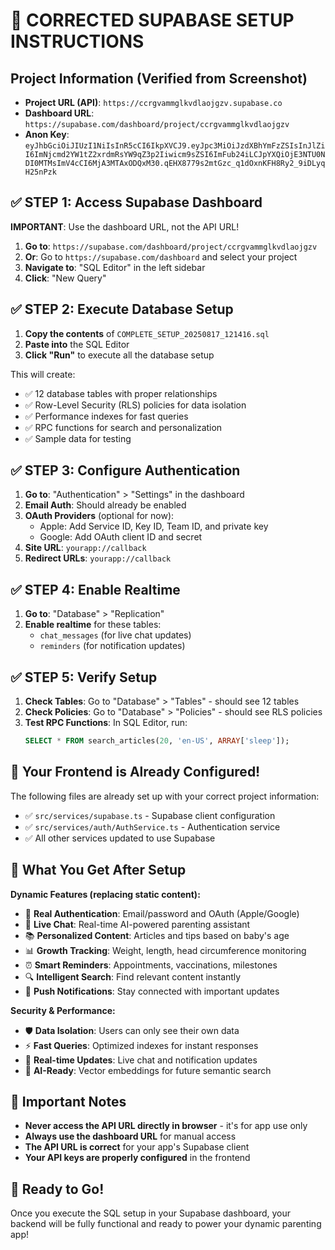 # 🚀 CORRECTED SUPABASE SETUP INSTRUCTIONS

## Project Information (Verified from Screenshot)
- **Project URL (API)**: `https://ccrgvammglkvdlaojgzv.supabase.co`
- **Dashboard URL**: `https://supabase.com/dashboard/project/ccrgvammglkvdlaojgzv`
- **Anon Key**: `eyJhbGciOiJIUzI1NiIsInR5cCI6IkpXVCJ9.eyJpc3MiOiJzdXBhYmFzZSIsInJlZiI6ImNjcmd2YW1tZ2xrdmRsYW9qZ3p2Iiwicm9sZSI6ImFub24iLCJpYXQiOjE3NTU0NDI0MTMsImV4cCI6MjA3MTAxODQxM30.qEHX8779s2mtGzc_q1dOxnKFH8Ry2_9iDLyqH25nPzk`

## ✅ STEP 1: Access Supabase Dashboard

**IMPORTANT**: Use the dashboard URL, not the API URL!

1. **Go to**: `https://supabase.com/dashboard/project/ccrgvammglkvdlaojgzv`
2. **Or**: Go to `https://supabase.com/dashboard` and select your project
3. **Navigate to**: "SQL Editor" in the left sidebar
4. **Click**: "New Query"

## ✅ STEP 2: Execute Database Setup

1. **Copy the contents** of `COMPLETE_SETUP_20250817_121416.sql`
2. **Paste into** the SQL Editor
3. **Click "Run"** to execute all the database setup

This will create:
- ✅ 12 database tables with proper relationships
- ✅ Row-Level Security (RLS) policies for data isolation
- ✅ Performance indexes for fast queries
- ✅ RPC functions for search and personalization
- ✅ Sample data for testing

## ✅ STEP 3: Configure Authentication

1. **Go to**: "Authentication" > "Settings" in the dashboard
2. **Email Auth**: Should already be enabled
3. **OAuth Providers** (optional for now):
   - Apple: Add Service ID, Key ID, Team ID, and private key
   - Google: Add OAuth client ID and secret
4. **Site URL**: `yourapp://callback`
5. **Redirect URLs**: `yourapp://callback`

## ✅ STEP 4: Enable Realtime

1. **Go to**: "Database" > "Replication"
2. **Enable realtime** for these tables:
   - `chat_messages` (for live chat updates)
   - `reminders` (for notification updates)

## ✅ STEP 5: Verify Setup

1. **Check Tables**: Go to "Database" > "Tables" - should see 12 tables
2. **Check Policies**: Go to "Database" > "Policies" - should see RLS policies
3. **Test RPC Functions**: In SQL Editor, run:
   ```sql
   SELECT * FROM search_articles(20, 'en-US', ARRAY['sleep']);
   ```

## 🔧 Your Frontend is Already Configured!

The following files are already set up with your correct project information:
- ✅ `src/services/supabase.ts` - Supabase client configuration
- ✅ `src/services/auth/AuthService.ts` - Authentication service
- ✅ All other services updated to use Supabase

## 🎯 What You Get After Setup

**Dynamic Features (replacing static content):**
- 🔐 **Real Authentication**: Email/password and OAuth (Apple/Google)
- 💬 **Live Chat**: Real-time AI-powered parenting assistant
- 📚 **Personalized Content**: Articles and tips based on baby's age
- 📊 **Growth Tracking**: Weight, length, head circumference monitoring
- ⏰ **Smart Reminders**: Appointments, vaccinations, milestones
- 🔍 **Intelligent Search**: Find relevant content instantly
- 📱 **Push Notifications**: Stay connected with important updates

**Security & Performance:**
- 🛡️ **Data Isolation**: Users can only see their own data
- ⚡ **Fast Queries**: Optimized indexes for instant responses
- 🔄 **Real-time Updates**: Live chat and notification updates
- 🤖 **AI-Ready**: Vector embeddings for future semantic search

## 🚨 Important Notes

- **Never access the API URL directly in browser** - it's for app use only
- **Always use the dashboard URL** for manual access
- **The API URL is correct** for your app's Supabase client
- **Your API keys are properly configured** in the frontend

## 🎉 Ready to Go!

Once you execute the SQL setup in your Supabase dashboard, your backend will be fully functional and ready to power your dynamic parenting app!
